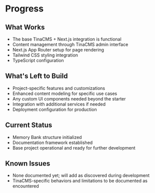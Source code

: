 # Progress

## What Works
- The base TinaCMS + Next.js integration is functional
- Content management through TinaCMS admin interface
- Next.js App Router setup for page rendering
- Tailwind CSS styling integration
- TypeScript configuration

## What's Left to Build
- Project-specific features and customizations
- Enhanced content modeling for specific use cases
- Any custom UI components needed beyond the starter
- Integration with additional services if needed
- Deployment configuration for production

## Current Status
- Memory Bank structure initialized
- Documentation framework established
- Base project operational and ready for further development

## Known Issues
- None documented yet; will add as discovered during development
- TinaCMS-specific behaviors and limitations to be documented as encountered 